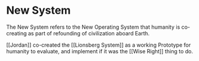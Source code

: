 # New System

The New System refers to the New Operating System that humanity is co-creating as part of refounding of civilization aboard Earth.

[[Jordan]] co-created the [[Lionsberg System]] as a working Prototype for humanity to evaluate, and implement if it was the [[Wise Right]] thing to do. 